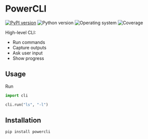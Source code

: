 # PowerCLI
[![PyPI version](https://badge.fury.io/py/powercli.svg)](https://badge.fury.io/py/powercli)
![Python version](https://img.shields.io/badge/python-3.10+-brightgreen)
![Operating system](https://img.shields.io/badge/os-linux%20%7c%20macOS%20%7c%20windows-brightgreen)
![Coverage](https://img.shields.io/badge/coverage-80%25-brightgreen)

High-level CLI:
* Run commands
* Capture outputs
* Ask user input
* Show progress

## Usage

Run
```python
import cli

cli.run("ls", "-l")
```
## Installation
```shell
pip install powercli
```
